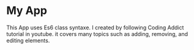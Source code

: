 # My App
This App uses Es6 class syntaxe.
I created by following Coding Addict tutorial in youtube.
it covers many topics such as adding, removing, and editing elements.
